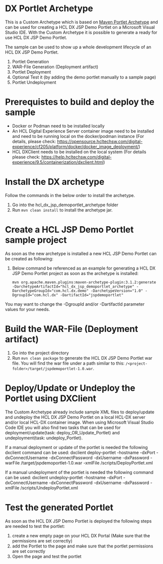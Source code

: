# DX Portlet Archetype
This is a Custom Archetype which is based on [Maven Portlet Archetype](https://maven.apache.org/archetypes/maven-archetype-portlet/) and can be used for creating a HCL DX JSP Demo Portlet on a Microsoft Visual Studio IDE. 
With the Custom Archetype it is possible to generate a ready for use HCL DX JSP Demo Portlet.

The sample can be used to show up a whole development lifecycle of an HCL DX JSP Demo Portlet.
1) Portlet Generation 
2) WAR-File Generation (Deployment artifact)
3) Portlet Deployment
4) Optional Test it (by adding the demo portlet manually to a sample page)
5) Portlet Undeployment 

# Prerequistes to build and deploy the sample 
- Docker or Podman need to be installed locally
- An HCL Digital Experience Server container image need to be installed and need to be running local on the docker/podman instance 
  (For details, please check: https://opensource.hcltechsw.com/digital-experience/cf205/platform/docker/docker_image_deployment/)
- HCL DXClient needs to be installed on the local system 
  (For details please check: https://help.hcltechsw.com/digital-experience/9.5/containerization/dxclient.html)

# Install the DX archetype
Follow the commands in the below order to install the archetype.

1) Go into the hcl_dx_jsp_demoportlet_archetype folder
2) Run ```mvn clean install``` to install the archetype jar.

# Create a HCL JSP Demo Portlet sample project
As soon as the new archetype is installed a new HCL JSP Demo Portlet can be created as following: 
1) Below command be referenced as an example for generating a HCL DX JSP Demo Portlet project as soon as the archetype is installed:
    ```
    mvn org.apache.maven.plugins:maven-archetype-plugin:3.1.2:generate -DarchetypeArtifactId="hcl_dx_jsp_demoportlet_archetype" -DarchetypeGroupId="com.hcl.dx.demo" -DarchetypeVersion="1.0" -DgroupId="com.hcl.dx" -DartifactId="jspdemoportlet"
    ```

You may want to change the -DgroupId and/or -DartifactId parameter values for your needs. 

# Build the WAR-File (Deployment artifact)
1) Go into the project directory
2) Run  ```mvn clean package``` to generate the HCL DX JSP Demo Portlet war file. 
   You will find the war file under a path similar to this: ```/<project-folder>/target/jspdemoportlet-1.0.war```.

# Deploy/Update or Undeploy the Portlet using DXClient
The Custom Archetype already include sample XML files to deploy/update and undeploy the HCL DX JSP Demo Portlet on a local HCL-DX server and/or local HCL-DX container image. When using Microsoft Visual Studio Code IDE you will also find two tasks that can be used for deployment/update(task: deploy_OR_Update_Portlet) and undeployment(task: undeploy_Portlet). 

If a manual deployment or update of the portlet is needed the following dxclient command can be used:
dxclient deploy-portlet -hostname <hostname> -dxPort <port> -dxConnectUsername <user> -dxConnectPassword <password> -dxUsername <user> -dxPassword <password> -warFile <workspaceFolder>/target/jspdemoportlet-1.0.war  -xmlFile <workspaceFolder>/scripts/DeployPortlet.xml

If a manual undeployment of the portlet is needed the following command can be used:
dxclient undeploy-portlet -hostname <hostname> -dxPort <port> -dxConnectUsername <user> -dxConnectPassword <password> -dxUsername <user> -dxPassword <password> -xmlFile <workspaceFolder>/scripts/UndeployPortlet.xml

# Test the generated Portlet
As soon as the HCL DX JSP Demo Portlet is deployed the following steps are needed to test the portlet:

1) create a new empty page on your HCL DX Portal (Make sure that the permissions are set correctly)
2) add the Portlet to the page and make sure that the portlet permissions are set correctly
3) Open the page and test the portlet

